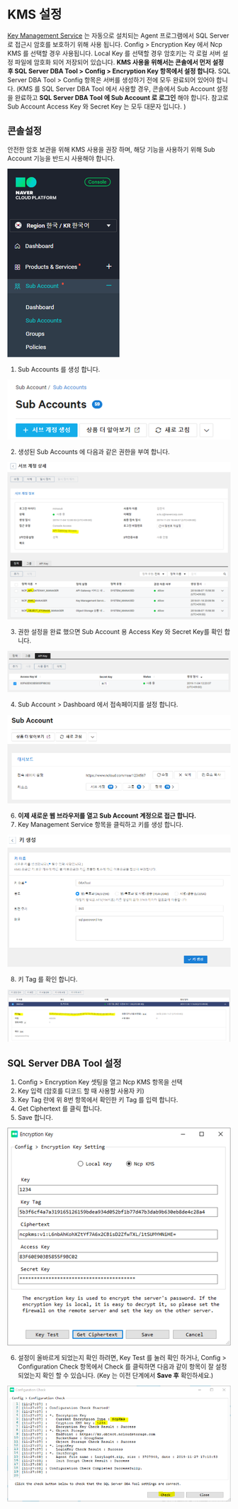 # KMS 설정

[Key Management Service](https://docs.ncloud.com/ko/kms/kms-1-1.html) 는 자동으로 설치되는 Agent 프로그램에서 SQL Server 로 접근시 암호를 보호하기 위해 사용 됩니다. Config > Encryption Key 에서 Ncp KMS 를 선택할 경우 사용됩니다. Local Key 를 선택할 경우 암호키는 각 로컬 서버 설정 파일에 암호화 되어 저장되어 있습니다. **KMS 사용을 위해서는 콘솔에서 먼저 설정 후 SQL Server DBA Tool > Config > Encryption Key 항목에서 설정 합니다.** SQL Server DBA Tool > Config 항목은 서버를 생성하기 전에 모두 완료되어 있어야 합니다. (KMS 를 SQL Server DBA Tool 에서 사용할 경우, 콘솔에서 Sub Account 설정을 완료하고 **SQL Server DBA Tool 에 Sub Account 로 로그인** 해야 합니다. 참고로 Sub Account Access Key 와 Secret Key 는 모두 대문자 입니다. )

## 콘솔설정

안전한 암호 보관을 위해 KMS 사용을 권장 하며, 해당 기능을 사용하기 위해 Sub Account 기능을 반드시 사용해야 합니다.  

![](mdimg/img20001.PNG)



1. Sub Accounts 를 생성 합니다. 

![](mdimg/img20005.PNG)

2. 생성된 Sub Accounts 에 다음과 같은 권한을 부여 합니다. 

![](mdimg/img20002.PNG)

3. 권한 설정을 완료 했으면 Sub Account 용 Access Key 와 Secret Key를 확인 합니다. 

![](mdimg/img20003.PNG)

4. Sub Account > Dashboard 에서 접속페이지를 설정 합니다. 

![](mdimg/img20004.PNG)

6. **이제 새로운 웹 브라우저를 열고 Sub Account 계정으로 접근 합니다.** 
7. Key Management Service 항목을 클릭하고 키를 생성 합니다. 

![](mdimg/img20006.PNG)

8. 키 Tag 를 확인 합니다. 

![](mdimg/img20007.PNG)

## SQL Server DBA Tool 설정

1. Config > Encryption Key 셋팅을 열고 Ncp KMS 항목을 선택
2. Key 입력 (암호를 디코드 할 때 사용할 사용자 키)
3. Key Tag 란에 위 8번 항목에서 확인한 키 Tag 를 입력 합니다. 
4. Get Ciphertext 를 클릭 합니다. 
5. Save 합니다. 

![](mdimg/img20008.PNG)

6. 설정이 올바르게 되었는지 확인 하려면, Key Test 를 눌러 확인 하거나, Config > Configuration Check 항목에서 Check 를 클릭하면 다음과 같이 항목이 잘 설정되었는지 확인 할 수 있습니다. (Key 는 이전 단계에서 **Save 후** 확인하세요.)

![](mdimg/img20009.PNG)